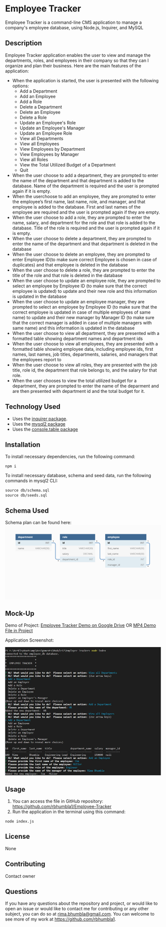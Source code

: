 # Employee Tracker
Employee Tracker is a  command-line CMS application to manage a company's employee database, using Node.js, Inquirer, and MySQL

## Description

Employee Tracker application enables the user to view and manage the departments, roles, and employees in their company
so that they can I organize and plan their business.  Here are the main features of the application:

* When the application is started, the user is presented with the following options:
    * Add a Department
    * Add an Employee
    * Add a Role
    * Delete a Department
    * Delete an Employee
    * Delete a Role
    * Update an Employee's Role
    * Update an Employee's Manager
    * Update an Employee Role
    * View all Departments
    * View all Employees
    * View Employees by Department
    * View Employees by Manager
    * View all Roles
    * View the Total Utilized Budget of a Department
    * Quit
* When the user choose to add a department, they are prompted to enter the name of the department and that department is added to the database.  Name of the department is required and the user is prompted again if it is empty.
* When the userchoose to add an employee, they are prompted to enter the employee’s first name, last name, role, and manager, and that employee is added to the database. First and last names of the employee are required and the user is prompted again if they are empty.
* When the user choose to add a role, they are prompted to enter the name, salary, and department for the role and that role is added to the database. Title of the role is required and the user is prompted again if it is empty.
* When the user choose to delete a department, they are prompted to enter the name of the department and that department is deleted in the database
* When the user choose to delete an employee, they are prompted to enter Employee ID(to make sure correct Employee is chosen in case of duplicates) and that employee is deleted in the database
* When the user choose to delete a role, they are prompted to enter the title of the role and that role is deleted in the database
* When the user choose to update an employee role, they are prompted to select an employee by Employee ID (to make sure that the correct employee is updated) to update and their new role and this information is updated in the database 
* When the user choose to update an employee manager, they are prompted to select an employee by Employee ID (to make sure that the correct employee is updated in case of multiple employees of same name) to update and their new manager by Manager ID (to make sure that the correct manager is added in case of multiple managers with same name) and this information is updated in the database
* When the user choose to view all department, they are presented with a formatted table showing department names and department ids
* When the user choose to view all employees, they are presented with a formatted table showing employee data, including employee ids, first names, last names, job titles, departments, salaries, and managers that the employees report to
* When the user choose to view all roles, they are presented with the job title, role id, the department that role belongs to, and the salary for that role.
* When the user chooses to view the total utilized budget for a department, they are prompted to enter the name of the deparment and are then presented with department id and the total budget for it.

## Technology Used

* Uses the [inquirer package](https://www.npmjs.com/package/inquirer/v/8.2.4).
* Uses the [mysql2 package](https://www.npmjs.com/package/mysql2) 
* Uses the [console.table package](https://www.npmjs.com/package/jconsole.table) 

## Installation

  To install necessary dependencies, run the following command:
  ```
  npm i
  ```
  To install necessary database, schema and seed data, run the following commands in mysql2 CLI:
  ```
  source db/schema.sql
  source db/seeds.sql
  ```

## Schema Used
Schema plan can be found here: ![Schema](./assets/images/Employee_tracker_Schema.png)

## Mock-Up

Demo of Project: [Employee Tracker Demo on Google Drive](https://drive.google.com/file/d/1SksMHqkyp1Uo_EMYHHpOpB6SoP6q2B6v/view?usp=sharing) 
                  OR [MP4 Demo File in Project](./dist/assets/images/Employee-Tracker.mp4)

Application Screenshot:

![Application Screenshot](./assets/images/Screenshot.JPG)

## Usage
1. You can access the file in GitHub repository: https://github.com/rbhumbla1/Employee-Tracker
2. Run the application in the terminal using this command: 
```
node index.js
```

## License
None

## Contributing

Contact owner

## Questions

  If you have any questions about the repository and project, or would like to open an issue or would like to contact me for contributing or any other subject, you can do so at rima.bhumbla@gmail.com. You can welcome to see more of my work at https://github.com/rbhumbla1.
